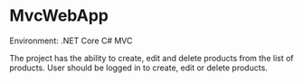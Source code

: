 # MvcWebApp

Environment: .NET Core C# MVC

The project has the ability to create, edit and delete products from the list of products. User should be logged in to create, edit or delete products. 

